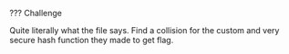 ??? Challenge

Quite literally what the file says. Find a collision for the custom and very secure hash function they made to get flag.